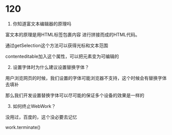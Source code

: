 # 120

1. 你知道富文本编辑器的原理吗

富文本的原理是用HTML标签包裹内容 进行拼接而成的HTML代码。

通过getSelection这个方法可以获得光标和文本范围

contenteditable加入这个属性，可以把元素变为可编辑的

2. 设置字体时为什么建议设置替换字体？

用户浏览网页的时候，我们设置的字体可能浏览器不支持，这个时候会有替换字体去填补

那么我们开发设置替换字体可以尽可能的保证多个设备的效果是一样的

3. 如何终止WebWork？

没用过，百度的，这个没必要去记忆

work.terminate()